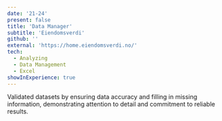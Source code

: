 ```yaml
---
date: '21-24'
present: false
title: 'Data Manager'
subtitle: 'Eiendomsverdi'
github: ''
external: 'https://home.eiendomsverdi.no/'
tech: 
  - Analyzing
  - Data Management
  - Excel
showInExperience: true
---
```


Validated datasets by ensuring data accuracy and filling in missing information, demonstrating attention to detail and commitment to  reliable results.